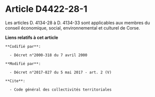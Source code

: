 # Article D4422-28-1

Les articles D. 4134-28 à D. 4134-33 sont applicables aux membres du     conseil économique, social, environnemental et
culturel de Corse.

**Liens relatifs à cet article**

	**Codifié par**:

	  - Décret n°2000-318 du 7 avril 2000

	**Modifié par**:

	  - Décret n°2017-827 du 5 mai 2017 - art. 2 (V)

	**Cite**:

	  - Code général des collectivités territoriales
